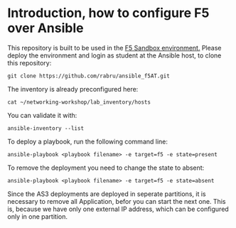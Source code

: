 # Introduction, how to configure F5 over Ansible

This repository is built to be used in the [F5 Sandbox environment.](https://clouddocs.f5.com/training/automation-sandbox/) Please deploy the environment and login as student at the Ansible host, to clone this repository:

```
git clone https://github.com/rabru/ansible_f5AT.git
```

The inventory is already preconfigured here:

```
cat ~/networking-workshop/lab_inventory/hosts
```

You can validate it with:

```
ansible-inventory --list
```

To deploy a playbook, run the following command line:

```
ansible-playbook <playbook filename> -e target=f5 -e state=present
```

To remove the deployment you need to change the state to absent:

```
ansible-playbook <playbook filename> -e target=f5 -e state=absent
```

Since the AS3 deployments are deployed in seperate partitions, it is necessary to remove all Application, befor you can start the next one. This is, because we have only one external IP address, which can be configured only in one partition.

